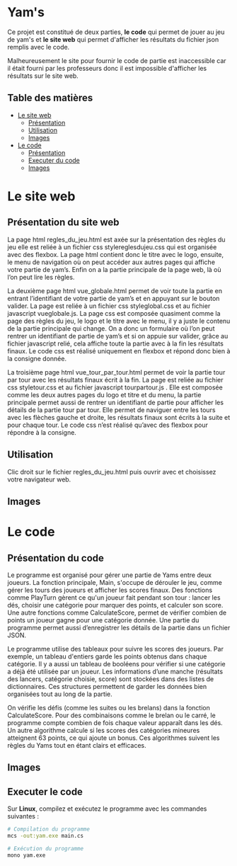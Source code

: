# Yam's

Ce projet est constitué de deux parties, **le code** qui permet de jouer au jeu de yam's et **le site web** qui permet d'afficher les résultats du fichier json remplis avec le code. 

Malheureusement le site pour fournir le code de partie est inaccessible car il était fourni par les professeurs donc il est impossible d'afficher les résultats sur le site web.


## Table des matières
- [Le site web](#Le-site-web)
  - [Présentation](#Présentation-du-site-web)
  - [Utilisation](#Utilisation)
  - [Images](#Images)
- [Le code](#Le-code)
  - [Présentation](#Présentation-du-site-web)
  - [Executer du code](#Executer-le-code)
  - [Images](#Images)

# Le site web

## Présentation du site web 

La page html regles_du_jeu.html est axée sur la présentation des règles du jeu elle est reliée à un fichier css stylereglesdujeu.css qui est organisée avec des flexbox. La page html contient donc le titre avec le logo, ensuite, le menu de navigation où on peut accéder aux autres pages qui affiche votre partie de yam’s. Enfin on a la partie principale de la page web, là où l’on peut lire les règles.

La deuxième page html vue_globale.html permet de voir toute la partie en entrant l’identifiant de votre partie de yam’s et en appuyant sur le bouton valider. La page est reliée à un fichier css styleglobal.css et au fichier javascript vueglobale.js. La page css est composée quasiment comme la page des règles du jeu, le logo et le titre avec le menu, il y a juste le contenu de la partie principale qui change. On a donc un formulaire où l’on peut rentrer un identifiant de partie de yam’s et si on appuie sur valider, grâce au fichier javascript relié, cela affiche toute la partie avec à la fin les résultats finaux. Le code css est réalisé uniquement en flexbox et répond donc bien à la consigne donnée.

La troisième page html vue_tour_par_tour.html permet de voir la partie tour par tour avec les résultats finaux écrit à la fin. La page est reliée au fichier css styletour.css et au fichier javascript tourpartour.js . Elle est composée comme les deux autres pages du logo et titre et du menu, la partie principale permet aussi de rentrer un identifiant de partie pour afficher les détails de la partie tour par tour. Elle permet de naviguer entre les tours avec les flèches gauche et droite, les résultats finaux sont écrits à la suite et pour chaque tour. Le code css n’est réalisé qu’avec des flexbox pour répondre à la consigne.

## Utilisation

Clic droit sur le fichier regles_du_jeu.html puis ouvrir avec et choisissez votre navigateur web.

## Images


# Le code

## Présentation du code

Le programme est organisé pour gérer une partie de Yams entre deux joueurs. La fonction principale, Main, s'occupe de dérouler le jeu, comme gérer les tours des joueurs et afficher les scores finaux. Des fonctions comme PlayTurn gèrent ce qu'un joueur fait pendant son tour : lancer les dés, choisir une catégorie pour marquer des points, et calculer son score. Une autre fonctions comme CalculateScore, permet de vérifier combien de points un joueur gagne pour une catégorie donnée. Une partie du programme permet aussi d’enregistrer les détails de la partie dans un fichier JSON.

Le programme utilise des tableaux pour suivre les scores des joueurs. Par exemple, un tableau d'entiers garde les points obtenus dans chaque catégorie. Il y a aussi un tableau de booléens pour vérifier si une catégorie a déjà été utilisée par un joueur. Les informations d’une manche (résultats des lancers, catégorie choisie, score) sont stockées dans des listes de dictionnaires. Ces structures permettent de garder les données bien organisées tout au long de la partie.

On vérifie les défis (comme les suites ou les brelans) dans la fonction CalculateScore. Pour des combinaisons comme le brelan ou le carré, le programme compte combien de fois chaque valeur apparaît dans les dés. Un autre algorithme calcule si les scores des catégories mineures atteignent 63 points, ce qui ajoute un bonus. Ces algorithmes suivent les règles du Yams tout en étant clairs et efficaces.

## Images

## Executer le code 
Sur **Linux**, compilez et exécutez le programme avec les commandes suivantes :

```bash
# Compilation du programme
mcs -out:yam.exe main.cs

# Exécution du programme
mono yam.exe
